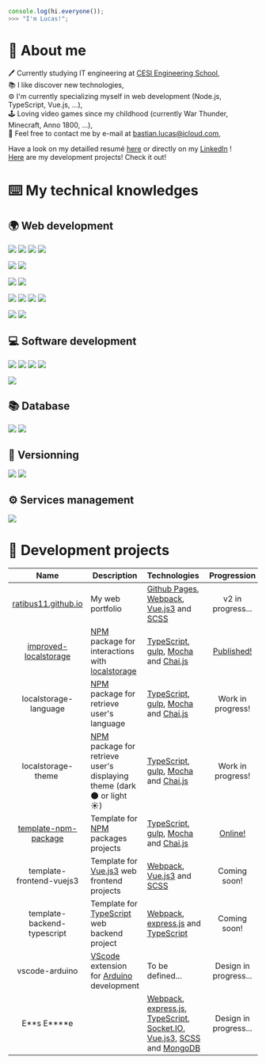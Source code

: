 ```js
console.log(hi.everyone());
>>> "I'm Lucas!";
```

# :man: About me

:pen: Currently studying IT engineering at [CESI Engineering School](https://cesi.fr),\
:books: I like discover new technologies,\
:gear: I'm currently specializing myself in web development (Node.js, TypeScript, Vue.js, ...),\
:joystick: Loving video games since my childhood (currently War Thunder, Minecraft, Anno 1800, ...),\
:email: Feel free to contact me by e-mail at [bastian.lucas@icloud.com](mailto:Lucas%20Bastian<bastian.lucas@icloud.com>),

Have a look on my detailled resumé [here](https://github.com/Ratibus11/Ratibus11/blob/main/RESUME.md) or directly on my [LinkedIn](https://linkedin.com/in/lucas-bastian) !\
[Here](#hammer-development-projects) are my development projects! Check it out!

# :keyboard: My technical knowledges

## :earth_africa: Web development

![](https://img.shields.io/badge/HTML5-D96A3A?style=for-the-badge)
![](https://img.shields.io/badge/CSS3-3465E1?style=for-the-badge)
![](https://img.shields.io/badge/JavaScript-ECD74E?style=for-the-badge)
![](https://img.shields.io/badge/PHP-7378A9?style=for-the-badge)

![](https://img.shields.io/badge/SCSS-BA6A92?style=for-the-badge)
![](https://img.shields.io/badge/TypeScript-4074BA?style=for-the-badge)

![](https://img.shields.io/badge/Node.js-62964C?style=for-the-badge)
![](https://img.shields.io/badge/Webpack-99CDF3?style=for-the-badge)

![](https://img.shields.io/badge/Vue.js-61AF83?style=for-the-badge)
![](https://img.shields.io/badge/Laravel-E4412F?style=for-the-badge)
![](https://img.shields.io/badge/Gulp-D3544F?style=for-the-badge)
![](https://img.shields.io/badge/Bootstrap-612BE4?style=for-the-badge)

![](https://img.shields.io/badge/Mocha-87684D?style=for-the-badge)
![](https://img.shields.io/badge/Chai.js-972014?style=for-the-badge)

## :computer: Software development

![](https://img.shields.io/badge/Python-F0D062?style=for-the-badge)
![](https://img.shields.io/badge/C++-17427A?style=for-the-badge)
![](https://img.shields.io/badge/C%23-3F8B2A?style=for-the-badge)
![](https://img.shields.io/badge/.NET-4A36CC?style=for-the-badge)

![](https://img.shields.io/badge/Arduino-3F9095?style=for-the-badge)

## :books: Database

![](https://img.shields.io/badge/MySql-255D82?style=for-the-badge)
![](https://img.shields.io/badge/MongoDB-6BAD4F?style=for-the-badge)

## :memo: Versionning

![](https://img.shields.io/badge/Github-1C1F23?style=for-the-badge)
![](https://img.shields.io/badge/Gitlab-E8A044?style=for-the-badge)

## :gear: Services management

![](https://img.shields.io/badge/Docker-3B7AA6?style=for-the-badge)

# :hammer: Development projects

|                                    Name                                     | Description                                                                                                                                   | Technologies                                                                                                                                                                                                                                                  |                            Progression                            |                           License                            |
| :-------------------------------------------------------------------------: | --------------------------------------------------------------------------------------------------------------------------------------------- | ------------------------------------------------------------------------------------------------------------------------------------------------------------------------------------------------------------------------------------------------------------- | :---------------------------------------------------------------: | :----------------------------------------------------------: |
|             [ratibus11.github.io](https://ratibus11.github.io)              | My web portfolio                                                                                                                              | [Github Pages](https://pages.github.com/), [Webpack](https://webpack.js.org/), [Vue.js3](https://vuejs.org/) and [SCSS](https://sass-lang.com/)                                                                                                               |                         v2 in progress...                         |                                                              |
| [improved-localstorage](https://github.com/Ratibus11/improved-localstorage) | [NPM](https://www.npmjs.com/) package for interactions with [localstorage](https://developer.mozilla.org/fr/docs/Web/API/Window/localStorage) | [TypeScript](https://www.typescriptlang.org/), [gulp](https://gulpjs.com/), [Mocha](https://mochajs.org/) and [Chai.js](https://www.chaijs.com/)                                                                                                              | [Published!](https://www.npmjs.com/package/improved-localstorage) |       [MIT](https://choosealicense.com/licenses/mit/)        |
|                            localstorage-language                            | [NPM](https://www.npmjs.com/) package for retrieve user's language                                                                            | [TypeScript](https://www.typescriptlang.org/), [gulp](https://gulpjs.com/), [Mocha](https://mochajs.org/) and [Chai.js](https://www.chaijs.com/)                                                                                                              |                         Work in progress!                         |                                                              |
|                             localstorage-theme                              | [NPM](https://www.npmjs.com/) package for retrieve user's displaying theme (dark :new_moon: or light :sunny:)                                 | [TypeScript](https://www.typescriptlang.org/), [gulp](https://gulpjs.com/), [Mocha](https://mochajs.org/) and [Chai.js](https://www.chaijs.com/)                                                                                                              |                         Work in progress!                         |                                                              |
|  [template-npm-package](https://github.com/Ratibus11/template-npm-package)  | Template for [NPM](https://www.npmjs.com/) packages projects                                                                                  | [TypeScript](https://www.typescriptlang.org/), [gulp](https://gulpjs.com/), [Mocha](https://mochajs.org/) and [Chai.js](https://www.chaijs.com/)                                                                                                              |   [Online!](https://github.com/Ratibus11/template-npm-package)    | [Unlicensed](https://choosealicense.com/licenses/unlicense/) |
|                          template-frontend-vuejs3                           | Template for [Vue.js3](https://vuejs.org/) web frontend projects                                                                              | [Webpack](https://webpack.js.org/), [Vue.js3](https://vuejs.org/) and [SCSS](https://sass-lang.com/)                                                                                                                                                          |                           Coming soon!                            |                                                              |
|                         template-backend-typescript                         | Template for [TypeScript](https://www.typescriptlang.org/) web backend project                                                                | [Webpack](https://webpack.js.org/), [express.js](http://expressjs.com/) and [TypeScript](https://www.typescriptlang.org/)                                                                                                                                     |                           Coming soon!                            |                                                              |
|                               vscode-arduino                                | [VScode](https://code.visualstudio.com/) extension for [Arduino](https://www.arduino.cc/) development                                         | To be defined...                                                                                                                                                                                                                                              |                       Design in progress...                       |
|                                E**s E\*\***e                                |                                                                                                                                               | [Webpack](https://webpack.js.org/), [express.js](http://expressjs.com/), [TypeScript](https://www.typescriptlang.org/), [Socket.IO](https://socket.io/), [Vue.js3](https://vuejs.org/), [SCSS](https://sass-lang.com/) and [MongoDB](https://www.mongodb.com) |                       Design in progress...                       |                       Private project                        |
